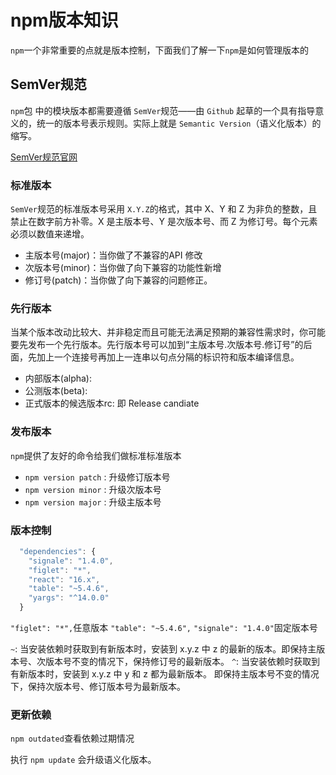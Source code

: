 # npm版本知识

`npm`一个非常重要的点就是版本控制，下面我们了解一下`npm`是如何管理版本的

## SemVer规范

`npm`包 中的模块版本都需要遵循 `SemVer`规范——由 `Github` 起草的一个具有指导意义的，统一的版本号表示规则。实际上就是 `Semantic Version`（语义化版本）的缩写。

[SemVer规范官网](https://semver.org)

### 标准版本

`SemVer`规范的标准版本号采用 `X.Y.Z`的格式，其中 X、Y 和 Z 为非负的整数，且禁止在数字前方补零。X 是主版本号、Y 是次版本号、而 Z 为修订号。每个元素必须以数值来递增。

* 主版本号(major)：当你做了不兼容的API 修改
* 次版本号(minor)：当你做了向下兼容的功能性新增
* 修订号(patch)：当你做了向下兼容的问题修正。

### 先行版本

当某个版本改动比较大、并非稳定而且可能无法满足预期的兼容性需求时，你可能要先发布一个先行版本。先行版本号可以加到“主版本号.次版本号.修订号”的后面，先加上一个连接号再加上一连串以句点分隔的标识符和版本编译信息。

* 内部版本(alpha):
* 公测版本(beta):
* 正式版本的候选版本rc: 即 Release candiate

### 发布版本

`npm`提供了友好的命令给我们做标准标准版本

* `npm version patch` : 升级修订版本号
* `npm version minor` : 升级次版本号
* `npm version major` : 升级主版本号

### 版本控制

```js
  "dependencies": {
    "signale": "1.4.0", 
    "figlet": "*",
    "react": "16.x",
    "table": "~5.4.6",
    "yargs": "^14.0.0"
  }
```
`"figlet": "*",`任意版本
`"table": "~5.4.6",`
`"signale": "1.4.0"`固定版本号

`~`: 当安装依赖时获取到有新版本时，安装到 x.y.z 中 z 的最新的版本。即保持主版本号、次版本号不变的情况下，保持修订号的最新版本。
`^`: 当安装依赖时获取到有新版本时，安装到 x.y.z 中 y 和 z 都为最新版本。 即保持主版本号不变的情况下，保持次版本号、修订版本号为最新版本。

### 更新依赖

`npm outdated`查看依赖过期情况

执行 `npm update` 会升级语义化版本。